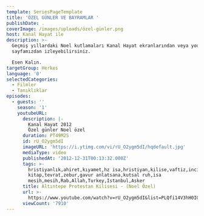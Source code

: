 ```yaml
---
template: SeriesPageTemplate
title: 'ÖZEL GÜNLER VE BAYRAMLAR '
publishDate: .
coverImage: /images/uploads/özel-günler.png
host: Kanal Hayat ile
description: >-
  Geçmiş yıllardaki Noel kutlamaları Kanal Hayat ekranlarından veya youtube
  sayfamızdan izleyebilirsiniz.

  Esen Kalın.
targetGroup: Herkes
language: '0'
selectedCategories:
  - Filmler
  - Tanıklıklar
episodes:
  - guests: ''
    season: '1'
    youtubeURL:
      description: |-
        Kanal Hayat 2012 
        Özel günler Noel özel
      duration: PT49M2S
      id: rU_O2ygm5dI
      imageURL: 'https://i.ytimg.com/vi/rU_O2ygm5dI/hqdefault.jpg'
      mediaType: video
      publishedAt: '2012-12-31T00:13:32.000Z'
      tags: >-
        hristiyanlık,ahiret,kıyamet,hz isa,hristiyan,kilise,vaftiz,incil,kutsal
        kitap,tevrat,zebur,gavur anlatsana,kutsal ruh,isa
        mesih,mesih,Rab,Allah,Turkey,Istanbul,Asker
      title: Altıntepe Protestan Kilisesi - (Noel Özel)
      url: >-
        https://www.youtube.com/watch?v=rU_O2ygm5dI&list=PLQfi14V3hH0IGoqvFofi7BxsVxDa91Cdv&index=2&t=0s
      viewCount: '7910'
---
```


